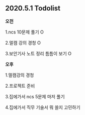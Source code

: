 ## 2020.5.1 Todolist

**오전**

1.ncs 10문제 풀기 O

2.멀캠 강의 경청 O

3.보안기사 노트 정리 틈틈이 보기 O



**오후**

1.멀캠강의 경청

2.프로젝트 준비

3.집에가서 ncs 5문제 마저 풀기

4.집에가서 직무 기술서 뭐 쓸지 고민하기
